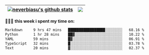| <a href="https://github.com/neverbiasu"><img align="center" src="https://github-readme-stats.vercel.app/api?username=neverbiasu&theme=dracula&show_icons=true&hide_border=true&count_private=true" alt="neverbiasu's github stats" /></a> | <a href="https://github.com/neverbiasu"><img align="center" src="https://github-readme-stats.vercel.app/api/top-langs/?username=neverbiasu&theme=dracula&show_icons=true&hide_border=true&layout=compact" /></a> |
| ------------- | ------------- |

👨🏾‍💻 **this week i spent my time on:**
<!--START_SECTION:waka-->

```txt
Markdown     9 hrs 47 mins   █████████████████░░░░░░░░   68.16 %
Python       1 hr 28 mins    ██▓░░░░░░░░░░░░░░░░░░░░░░   10.22 %
YAML         59 mins         █▓░░░░░░░░░░░░░░░░░░░░░░░   06.91 %
TypeScript   32 mins         █░░░░░░░░░░░░░░░░░░░░░░░░   03.78 %
Text         20 mins         ▓░░░░░░░░░░░░░░░░░░░░░░░░   02.37 %
```

<!--END_SECTION:waka-->
